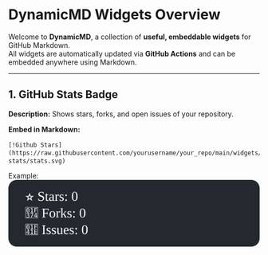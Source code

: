 # DynamicMD Widgets Overview

Welcome to **DynamicMD**, a collection of **useful, embeddable widgets** for GitHub Markdown.  
All widgets are automatically updated via **GitHub Actions** and can be embedded anywhere using Markdown.

---

## 1. GitHub Stats Badge
**Description:** Shows stars, forks, and open issues of your repository.  

**Embed in Markdown:**
```
[!Github Stars](https://raw.githubusercontent.com/yourusername/your_repo/main/widgets/github-stats/stats.svg)
```
Example:   
![GitHub Stats](https://raw.githubusercontent.com/thelonewolf39/DynamicMD/main/widgets/github-stats/stats.svg)
